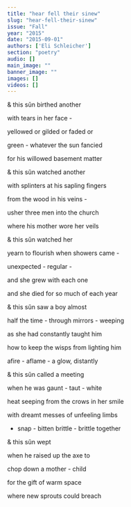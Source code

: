 ```yaml
---
title: "hear fell their sinew"
slug: "hear-fell-their-sinew"
issue: "Fall"
year: "2015"
date: "2015-09-01"
authors: ['Eli Schleicher']
section: "poetry"
audio: []
main_image: ""
banner_image: ""
images: []
videos: []
---
```

& this sŭn birthed another

 with tears in her face -

 yellowed or gilded or faded or

 green - whatever the sun fancied

 for his willowed basement matter

 & this sŭn watched another

 with splinters at his sapling fingers

 from the wood in his veins -

 usher three men into the church

 where his mother wore her veils

 & this sŭn watched her

 yearn to flourish when showers came -

 unexpected - regular -

 and she grew with each one

 and she died for so much of each year

 & this sŭn saw a boy almost

 half the time - through mirrors - weeping

 as she had constantly taught him

 how to keep the wisps from lighting him

 afire - aflame - a glow, distantly

 & this sŭn called a meeting

 when he was gaunt - taut - white

 heat seeping from the crows in her smile

 with dreamt messes of unfeeling limbs

 - snap - bitten brittle - brittle together

 & this sŭn wept

 when he raised up the axe to

 chop down a mother - child

 for the gift of warm space

 where new sprouts could breach

